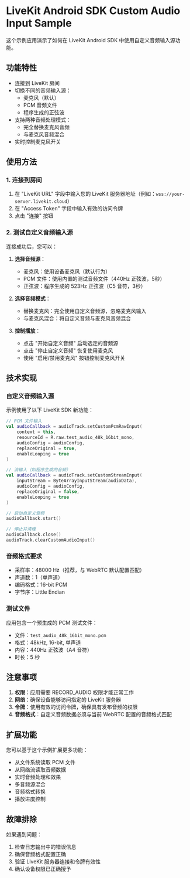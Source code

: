 # LiveKit Android SDK Custom Audio Input Sample

这个示例应用演示了如何在 LiveKit Android SDK 中使用自定义音频输入源功能。

## 功能特性

- 连接到 LiveKit 房间
- 切换不同的音频输入源：
  - 麦克风（默认）
  - PCM 音频文件
  - 程序生成的正弦波
- 支持两种音频处理模式：
  - 完全替换麦克风音频
  - 与麦克风音频混合
- 实时控制麦克风开关

## 使用方法

### 1. 连接到房间

1. 在 "LiveKit URL" 字段中输入您的 LiveKit 服务器地址（例如：`wss://your-server.livekit.cloud`）
2. 在 "Access Token" 字段中输入有效的访问令牌
3. 点击 "连接" 按钮

### 2. 测试自定义音频输入源

连接成功后，您可以：

1. **选择音频源**：
   - 麦克风：使用设备麦克风（默认行为）
   - PCM 文件：使用内置的测试音频文件（440Hz 正弦波，5秒）
   - 正弦波：程序生成的 523Hz 正弦波（C5 音符，3秒）

2. **选择音频模式**：
   - 替换麦克风：完全使用自定义音频源，忽略麦克风输入
   - 与麦克风混合：将自定义音频与麦克风音频混合

3. **控制播放**：
   - 点击 "开始自定义音频" 启动选定的音频源
   - 点击 "停止自定义音频" 恢复使用麦克风
   - 使用 "启用/禁用麦克风" 按钮控制麦克风开关

## 技术实现

### 自定义音频输入源

示例使用了以下 LiveKit SDK 新功能：

```kotlin
// PCM 文件输入
val audioCallback = audioTrack.setCustomPcmRawInput(
    context = this,
    resourceId = R.raw.test_audio_48k_16bit_mono,
    audioConfig = audioConfig,
    replaceOriginal = true,
    enableLooping = true
)

// 流输入（如程序生成的音频）
val audioCallback = audioTrack.setCustomStreamInput(
    inputStream = ByteArrayInputStream(audioData),
    audioConfig = audioConfig,
    replaceOriginal = false,
    enableLooping = true
)

// 启动自定义音频
audioCallback.start()

// 停止并清理
audioCallback.close()
audioTrack.clearCustomAudioInput()
```

### 音频格式要求

- 采样率：48000 Hz（推荐，与 WebRTC 默认配置匹配）
- 声道数：1（单声道）
- 编码格式：16-bit PCM
- 字节序：Little Endian

### 测试文件

应用包含一个预生成的 PCM 测试文件：
- 文件：`test_audio_48k_16bit_mono.pcm`
- 格式：48kHz, 16-bit, 单声道
- 内容：440Hz 正弦波（A4 音符）
- 时长：5 秒

## 注意事项

1. **权限**：应用需要 RECORD_AUDIO 权限才能正常工作
2. **网络**：确保设备能够访问指定的 LiveKit 服务器
3. **令牌**：使用有效的访问令牌，确保具有发布音频的权限
4. **音频格式**：自定义音频数据必须与当前 WebRTC 配置的音频格式匹配

## 扩展功能

您可以基于这个示例扩展更多功能：

- 从文件系统读取 PCM 文件
- 从网络流读取音频数据
- 实时音频处理和效果
- 多音频源混合
- 音频格式转换
- 播放进度控制

## 故障排除

如果遇到问题：

1. 检查日志输出中的错误信息
2. 确保音频格式配置正确
3. 验证 LiveKit 服务器连接和令牌有效性
4. 确认设备权限已正确授予

